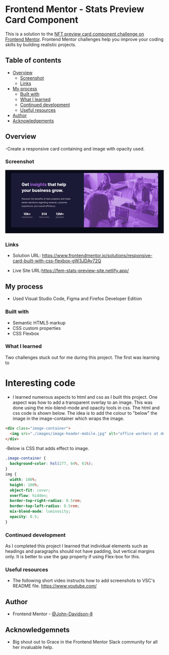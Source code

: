 # Frontend Mentor - Stats Preview Card Component

This is a solution to the [NFT preview card component challenge on Frontend Mentor](https://www.frontendmentor.io/challenges/stats-preview-card-component-8JqbgoU62). Frontend Mentor challenges help you improve your coding skills by building realistic projects.

## Table of contents

- [Overview](#overview)
  - [Screenshot](#screenshot)
  - [Links](#links)
- [My process](#my-process)
  - [Built with](#built-with)
  - [What I learned](#what-i-learned)
  - [Continued development](#continued-development)
  - [Useful resources](#useful-resources)
- [Author](#author)
- [Acknowledgements](#acknowledgements)

## Overview

-Create a responsive card containing and image with opacity used.

### Screenshot

![image of stats preview card](./images/screenshot%20-stats-preview-card.png)

### Links

- Solution URL: https://www.frontendmentor.io/solutions/responsive-card-built-with-css-flexbox-gW3JDAy72Q

- Live Site URL:https://fem-stats-preview-site.netlify.app/

## My process

- Used Visual Studio Code, Figma and Firefox Developer Edition

### Built with

- Semantic HTML5 markup
- CSS custom properties
- CSS Flexbox

### What I learned

Two challenges stuck out for me during this project. The first was learning to

# Interesting code

- I learned numerous aspects to html and css as I built this project. One aspect was how to add a transparent overlay to an image. This was done using the mix-blend-mode and opacity tools in css. The html and css code is shown below. The idea is to add the colour to "below" the image in the image-container which wraps the image.

```html
<div class="image-container">
  <img src="./images/image-header-mobile.jpg" alt="office workers at desks" />
</div>
```

-Below is CSS that adds effect to image.

```css
.image-container {
  background-color: hsl(277, 64%, 61%);
}
img {
  width: 100%;
  height: 100%;
  object-fit: cover;
  overflow: hidden;
  border-top-right-radius: 0.5rem;
  border-top-left-radius: 0.5rem;
  mix-blend-mode: luminosity;
  opacity: 0.5;
}
```

### Continued development

As I completed this project I learned that individual elements such as headings and paragraphs should not have padding, but vertical margins only. It is better to use the gap property if using Flex-box for this.

### Useful resources

- The following short video instructs how to add screenshots to VSC's README file. https://www.youtube.com/

## Author

- Frontend Mentor - [@John-Davidson-8](https://www.frontendmentor.io/profile/John-Davidson-8)

## Acknowledgemnets

- Big shout out to Grace in the Frontend Mentor Slack community for all her invaluable help.
